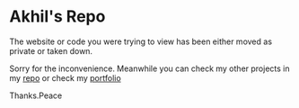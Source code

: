 # Akhil's Repo


The website or code you were trying to view has been either moved as private or taken down.

Sorry for the inconvenience. Meanwhile you can check my other projects in my [repo](https://github.com/akhilnayak0206) or check my [portfolio](https://akhilnayak0206.github.io/portfolio)


Thanks.Peace
